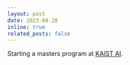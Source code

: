 ```yaml
---
layout: post
date: 2023-08-28
inline: true
related_posts: false
---
```


Starting a masters program at [KAIST AI](https://gsai.kaist.ac.kr/).